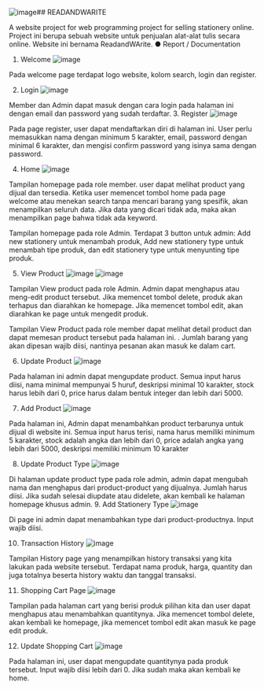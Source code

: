 ![image](https://github.com/amyrasl/readandwaritedb/assets/65806232/cbaa9e0f-5845-4e2e-a2cc-d93d53dd4941)## READANDWARITE

A website project for web programming project for selling stationery online. 
Project ini berupa sebuah website untuk penjualan alat-alat tulis secara online. Website ini bernama ReadandWArite. 
●	Report / Documentation
1.	Welcome
 ![image](https://github.com/amyrasl/readandwaritedb/assets/65806232/7cc43839-8c94-4246-9d29-95fc93706e1c)

Pada welcome page terdapat logo website, kolom search, login dan register. 



2.	Login
 ![image](https://github.com/amyrasl/readandwaritedb/assets/65806232/c19ce83d-8a63-440a-ba4e-d0d646b8267d)

Member dan Admin dapat masuk dengan cara login pada halaman ini dengan email dan password yang sudah terdaftar.
3.	Register
 ![image](https://github.com/amyrasl/readandwaritedb/assets/65806232/5c3be69c-b73c-469e-92e5-d8a536897ca8)

Pada page register, user dapat mendaftarkan diri di halaman ini. User perlu memasukkan nama dengan minimum 5 karakter, email, password dengan minimal 6 karakter, dan mengisi confirm password yang isinya sama dengan password.




4.	Home
 ![image](https://github.com/amyrasl/readandwaritedb/assets/65806232/84a35fd8-eb49-4fd4-82a4-f9e59e2d8e9d)

 
Tampilan homepage pada role member. user dapat melihat product yang dijual dan tersedia. Ketika user memencet tombol home pada page welcome atau menekan search tanpa mencari barang yang spesifik, akan menampilkan seluruh data. Jika data yang dicari tidak ada, maka akan menampilkan page bahwa tidak ada keyword.
 
Tampilan homepage pada role Admin. Terdapat 3 button untuk admin: Add new stationery untuk menambah produk, Add new stationery type untuk menambah tipe produk, dan edit stationery type untuk menyunting tipe produk.

5.	View Product
 ![image](https://github.com/amyrasl/readandwaritedb/assets/65806232/6c7f6cce-042f-4da4-9625-03370a00e72e)
![image](https://github.com/amyrasl/readandwaritedb/assets/65806232/d10cec90-6c12-4806-8fa0-e6f2216baec3)


Tampilan View product pada role Admin. Admin dapat menghapus atau meng-edit product tersebut. Jika memencet tombol delete, produk akan terhapus dan diarahkan ke homepage. Jika memencet tombol edit, akan diarahkan ke page untuk mengedit produk.
 
Tampilan View Product pada role member dapat melihat detail product dan dapat memesan product tersebut pada halaman ini. . Jumlah barang yang akan dipesan wajib diisi, nantinya pesanan akan masuk ke dalam cart.

6.	Update Product
 ![image](https://github.com/amyrasl/readandwaritedb/assets/65806232/36aa80c3-dd50-4bbc-ae0b-d03f69abf832)

Pada halaman ini admin dapat mengupdate product. Semua input harus diisi, nama minimal mempunyai 5 huruf, deskripsi minimal 10 karakter, stock harus lebih dari 0, price harus dalam bentuk integer dan lebih dari 5000.

7.	Add Product
 ![image](https://github.com/amyrasl/readandwaritedb/assets/65806232/a0af6ee0-f376-488c-b904-80268afd38f0)

Pada halaman ini, Admin dapat menambahkan product terbarunya untuk dijual di website ini.
Semua input harus terisi, nama harus memiliki minimum 5 karakter, stock adalah angka dan lebih dari 0, price adalah angka yang lebih dari 5000, deskripsi memiliki minimum 10 karakter

8.	Update Product Type
 ![image](https://github.com/amyrasl/readandwaritedb/assets/65806232/bb2de418-4165-48fd-8624-37575b0ac7a7)

Di halaman update product type pada role admin, admin dapat mengubah nama dan menghapus dari product-product yang dijualnya. Jumlah harus diisi. Jika sudah selesai diupdate atau didelete, akan kembali ke halaman homepage khusus admin.
9.	Add Stationery Type
 ![image](https://github.com/amyrasl/readandwaritedb/assets/65806232/707cf5f0-1bc0-41ca-9c73-bb18f0b72904)

Di page ini admin dapat menambahkan type dari product-productnya. Input wajib diisi.


10.	Transaction History
 ![image](https://github.com/amyrasl/readandwaritedb/assets/65806232/87e39599-7789-4ce9-8089-1bd2e4d16acd)

Tampilan History page yang menampilkan history transaksi yang kita lakukan pada website tersebut. Terdapat nama produk, harga, quantity dan juga totalnya beserta history waktu dan tanggal transaksi.



11.	Shopping Cart Page
 ![image](https://github.com/amyrasl/readandwaritedb/assets/65806232/27aa7492-2cdb-447d-8a3a-bff12099a126)

Tampilan pada halaman cart yang berisi produk pilihan kita dan user dapat menghapus atau menambahkan quantitynya. Jika memencet tombol delete, akan kembali ke homepage, jika memencet tombol edit akan masuk ke page edit produk.

12.	Update Shopping Cart
 ![image](https://github.com/amyrasl/readandwaritedb/assets/65806232/8361158f-2492-447f-86c4-342f65077a04)

Pada halaman ini, user dapat mengupdate quantitynya pada produk tersebut. Input wajib diisi lebih dari 0. Jika sudah maka akan kembali ke home.
